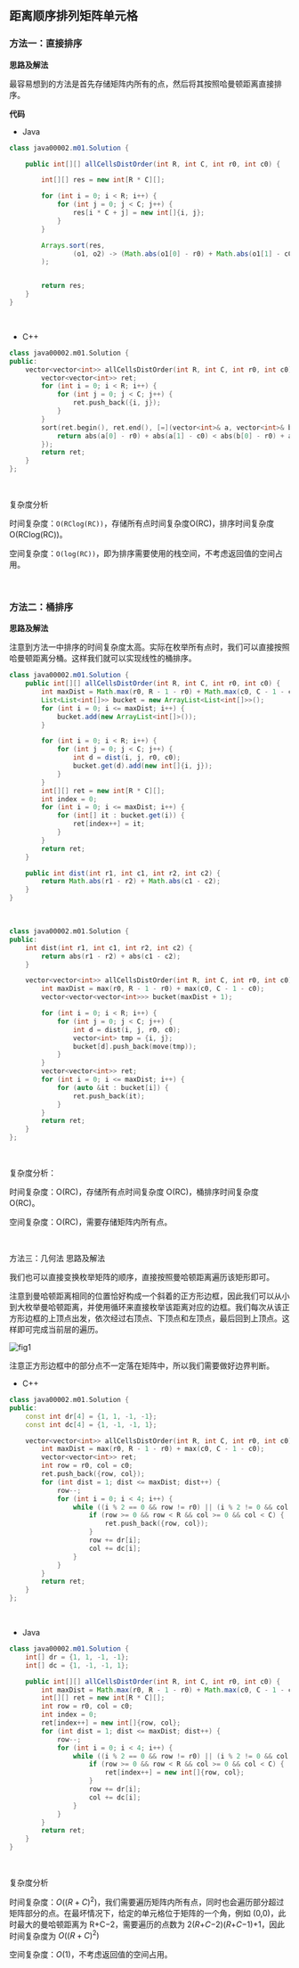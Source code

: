 ## 距离顺序排列矩阵单元格

### 方法一：直接排序

**思路及解法**

最容易想到的方法是首先存储矩阵内所有的点，然后将其按照哈曼顿距离直接排序。

**代码**

- Java

```java
class java00002.m01.Solution {

    public int[][] allCellsDistOrder(int R, int C, int r0, int c0) {

        int[][] res = new int[R * C][];

        for (int i = 0; i < R; i++) {
            for (int j = 0; j < C; j++) {
                res[i * C + j] = new int[]{i, j};
            }
        }

        Arrays.sort(res,
                (o1, o2) -> (Math.abs(o1[0] - r0) + Math.abs(o1[1] - c0)) - (Math.abs(o2[0] - r0) + Math.abs(o2[1] - c0))
        );


        return res;
    }
}
```

&nbsp;

- C++

```c++
class java00002.m01.Solution {
public:
    vector<vector<int>> allCellsDistOrder(int R, int C, int r0, int c0) {
        vector<vector<int>> ret;
        for (int i = 0; i < R; i++) {
            for (int j = 0; j < C; j++) {
                ret.push_back({i, j});
            }
        }
        sort(ret.begin(), ret.end(), [=](vector<int>& a, vector<int>& b) {
            return abs(a[0] - r0) + abs(a[1] - c0) < abs(b[0] - r0) + abs(b[1] - c0);
        });
        return ret;
    }
};
```

&nbsp;

复杂度分析

时间复杂度：`O(RClog(RC))`，存储所有点时间复杂度O(RC)，排序时间复杂度 O(RClog(RC))。

空间复杂度：`O(log(RC))`，即为排序需要使用的栈空间，不考虑返回值的空间占用。

&nbsp;

### 方法二：桶排序

**思路及解法**

注意到方法一中排序的时间复杂度太高。实际在枚举所有点时，我们可以直接按照哈曼顿距离分桶。这样我们就可以实现线性的桶排序。

```java
class java00002.m01.Solution {
    public int[][] allCellsDistOrder(int R, int C, int r0, int c0) {
        int maxDist = Math.max(r0, R - 1 - r0) + Math.max(c0, C - 1 - c0);
        List<List<int[]>> bucket = new ArrayList<List<int[]>>();
        for (int i = 0; i <= maxDist; i++) {
            bucket.add(new ArrayList<int[]>());
        }

        for (int i = 0; i < R; i++) {
            for (int j = 0; j < C; j++) {
                int d = dist(i, j, r0, c0);
                bucket.get(d).add(new int[]{i, j});
            }
        }
        int[][] ret = new int[R * C][];
        int index = 0;
        for (int i = 0; i <= maxDist; i++) {
            for (int[] it : bucket.get(i)) {
                ret[index++] = it;
            }
        }
        return ret;
    }

    public int dist(int r1, int c1, int r2, int c2) {
        return Math.abs(r1 - r2) + Math.abs(c1 - c2);
    }
}
```

&nbsp;

```c++
class java00002.m01.Solution {
public:
    int dist(int r1, int c1, int r2, int c2) {
        return abs(r1 - r2) + abs(c1 - c2);
    }

    vector<vector<int>> allCellsDistOrder(int R, int C, int r0, int c0) {
        int maxDist = max(r0, R - 1 - r0) + max(c0, C - 1 - c0);
        vector<vector<vector<int>>> bucket(maxDist + 1);

        for (int i = 0; i < R; i++) {
            for (int j = 0; j < C; j++) {
                int d = dist(i, j, r0, c0);
                vector<int> tmp = {i, j};
                bucket[d].push_back(move(tmp));
            }
        }
        vector<vector<int>> ret;
        for (int i = 0; i <= maxDist; i++) {
            for (auto &it : bucket[i]) {
                ret.push_back(it);
            }
        }
        return ret;
    }
};
```

&nbsp;

复杂度分析：

时间复杂度：O(RC)，存储所有点时间复杂度 O(RC)，桶排序时间复杂度 O(RC)。

空间复杂度：O(RC)，需要存储矩阵内所有点。

&nbsp;

方法三：几何法
思路及解法

我们也可以直接变换枚举矩阵的顺序，直接按照曼哈顿距离遍历该矩形即可。

注意到曼哈顿距离相同的位置恰好构成一个斜着的正方形边框，因此我们可以从小到大枚举曼哈顿距离，并使用循环来直接枚举该距离对应的边框。我们每次从该正方形边框的上顶点出发，依次经过右顶点、下顶点和左顶点，最后回到上顶点。这样即可完成当前层的遍历。

![fig1](1030.png)



注意正方形边框中的部分点不一定落在矩阵中，所以我们需要做好边界判断。

- C++

```c++
class java00002.m01.Solution {
public:
    const int dr[4] = {1, 1, -1, -1};
    const int dc[4] = {1, -1, -1, 1};

    vector<vector<int>> allCellsDistOrder(int R, int C, int r0, int c0) {
        int maxDist = max(r0, R - 1 - r0) + max(c0, C - 1 - c0);
        vector<vector<int>> ret;
        int row = r0, col = c0;
        ret.push_back({row, col});
        for (int dist = 1; dist <= maxDist; dist++) {
            row--;
            for (int i = 0; i < 4; i++) {
                while ((i % 2 == 0 && row != r0) || (i % 2 != 0 && col != c0)) {
                    if (row >= 0 && row < R && col >= 0 && col < C) {
                        ret.push_back({row, col});
                    }
                    row += dr[i];
                    col += dc[i];
                }
            }
        }
        return ret;
    }
};
```

&nbsp;

- Java

```java
class java00002.m01.Solution {
    int[] dr = {1, 1, -1, -1};
    int[] dc = {1, -1, -1, 1};

    public int[][] allCellsDistOrder(int R, int C, int r0, int c0) {
        int maxDist = Math.max(r0, R - 1 - r0) + Math.max(c0, C - 1 - c0);
        int[][] ret = new int[R * C][];
        int row = r0, col = c0;
        int index = 0;
        ret[index++] = new int[]{row, col};
        for (int dist = 1; dist <= maxDist; dist++) {
            row--;
            for (int i = 0; i < 4; i++) {
                while ((i % 2 == 0 && row != r0) || (i % 2 != 0 && col != c0)) {
                    if (row >= 0 && row < R && col >= 0 && col < C) {
                        ret[index++] = new int[]{row, col};
                    }
                    row += dr[i];
                    col += dc[i];
                }
            }
        }
        return ret;
    }
}
```

&nbsp;

复杂度分析

时间复杂度：$O((R+C) ^2)$，我们需要遍历矩阵内所有点，同时也会遍历部分超过矩阵部分的点。在最坏情况下，给定的单元格位于矩阵的一个角，例如 (0,0)，此时最大的曼哈顿距离为 R+C−2，需要遍历的点数为 2(*R*+*C*−2)(*R*+*C*−1)+1，因此时间复杂度为 $O((R+C)^2)$

空间复杂度：$O(1)$，不考虑返回值的空间占用。

